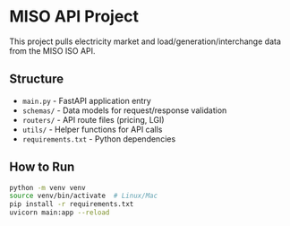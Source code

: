 # MISO API Project

This project pulls electricity market and load/generation/interchange data from the MISO ISO API.

## Structure
- `main.py` - FastAPI application entry
- `schemas/` - Data models for request/response validation
- `routers/` - API route files (pricing, LGI)
- `utils/` - Helper functions for API calls
- `requirements.txt` - Python dependencies

## How to Run
```bash
python -m venv venv
source venv/bin/activate  # Linux/Mac
pip install -r requirements.txt
uvicorn main:app --reload
